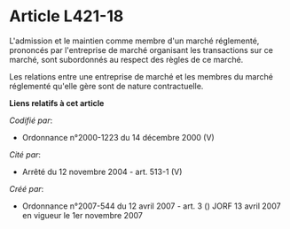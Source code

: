 # Article L421-18

L'admission et le maintien comme membre d'un marché réglementé, prononcés par l'entreprise de marché organisant les
transactions sur ce marché, sont subordonnés au respect des règles de ce marché.

Les relations entre une entreprise de marché et les membres du marché réglementé qu'elle gère sont de nature contractuelle.

**Liens relatifs à cet article**

_Codifié par_:

  - Ordonnance n°2000-1223 du 14 décembre 2000 (V)

_Cité par_:

  - Arrêté du 12 novembre 2004 - art. 513-1 (V)

_Créé par_:

  - Ordonnance n°2007-544 du 12 avril 2007 - art. 3 () JORF 13 avril 2007 en vigueur le 1er novembre 2007
